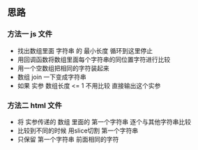 ## 思路
### 方法一 js 文件
- 找出数组里面 字符串 的 最小长度 循环到这里停止
- 用回调函数将数组里面每个字符串的同位置字符进行比较
- 用一个空数组把相同的字符装起来
- 数组 join 一下变成字符串
- 如果 实参 数组长度 <= 1 不用比较 直接输出这个实参 

### 方法二 html 文件
- 将 实参传递的 数组 里面的 第一个字符串 逐个与其他字符串比较
- 比较到不同的时候 用slice切割 第一个字符串 
- 只保留 第一个字符串 前面相同的字符
